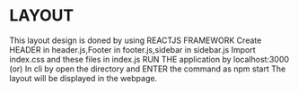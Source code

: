 # LAYOUT
This layout design is doned by using REACTJS FRAMEWORK
Create HEADER in header.js,Footer in footer.js,sidebar in sidebar.js
Import index.css and  these files in index.js
RUN THE application by localhost:3000 (or)
In cli by open the directory  and ENTER the command as npm start
The layout will be displayed in the webpage.
